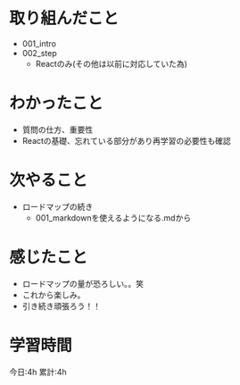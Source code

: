 # 取り組んだこと
- 001_intro
- 002_step
  - Reactのみ(その他は以前に対応していた為)

# わかったこと
- 質問の仕方、重要性
- Reactの基礎、忘れている部分があり再学習の必要性も確認

# 次やること
- ロードマップの続き
  - 001_markdownを使えるようになる.mdから

# 感じたこと
- ロードマップの量が恐ろしい。。笑
- これから楽しみ。
- 引き続き頑張ろう！！

# 学習時間
今日:4h
累計:4h